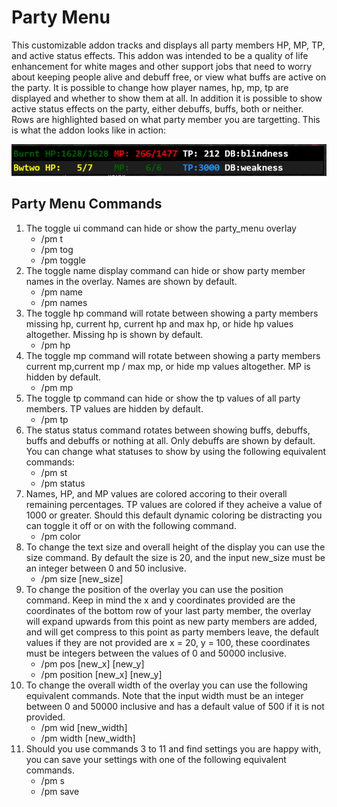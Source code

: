 # Party Menu

This customizable addon tracks and displays all party members HP, MP, TP, and
active status effects. This addon was intended to be a quality of life
enhancement for white mages and other support jobs that need to worry about
keeping people alive and debuff free, or view what buffs are active on the
party. It is possible to change how player names, hp, mp, tp are displayed and
whether to show them at all. In addition it is possible to show active status
effects on the party, either debuffs, buffs, both or neither. Rows are
highlighted based on what party member you are targetting. This is what the
addon looks like in action:

![pm_image](readme_img.PNG)

## Party Menu Commands

1. The toggle ui command can hide or show the party_menu overlay
    * /pm t
    * /pm tog
    * /pm toggle
2. The toggle name display command can hide or show party member names in the overlay. Names are shown by default.
    * /pm name
    * /pm names
3. The toggle hp command will rotate between showing a party members missing hp, current hp, current hp and max hp, or hide hp values altogether. Missing hp is shown by default.
    * /pm hp
4. The toggle mp command will rotate between showing a party members current mp,current mp / max mp, or hide mp values altogether. MP is hidden by default.
    * /pm mp
5. The toggle tp command can hide or show the tp values of all party members. TP values are hidden by default.
    * /pm tp
6. The status status command rotates between showing buffs, debuffs, buffs and debuffs or nothing at all. Only debuffs are shown by default. You can change what statuses to show by using the following equivalent commands:
    * /pm st
    * /pm status
7. Names, HP, and MP values are colored accoring to their overall remaining percentages. TP values are colored if they acheive a value of 1000 or greater. Should this default dynamic coloring be distracting you can toggle it off or on with the following command.
    * /pm color
8. To change the text size and overall height of the display you can use the size command. By default the size is 20, and the input new_size must be an integer between 0 and 50 inclusive.
    * /pm size [new_size]
9. To change the position of the overlay you can use the position command. Keep in mind the x and y coordinates provided are the coordinates of the bottom row of your last party member, the overlay will expand upwards from this point as new party members are added, and will get compress to this point as party members leave, the default values if they are not provided are x = 20, y = 100, these coordinates must be integers between the values of 0 and 50000 inclusive.
    * /pm pos [new_x] [new_y]
    * /pm position [new_x] [new_y]
10. To change the overall width of the overlay you can use the following equivalent commands. Note that the input width must be an integer between 0 and 50000 inclusive and has a default value of 500 if it is not provided.
    * /pm wid [new_width]
    * /pm width [new_width]
11. Should you use commands 3 to 11 and find settings you are happy with, you can save your settings with one of the following equivalent commands.
    * /pm s
    * /pm save
